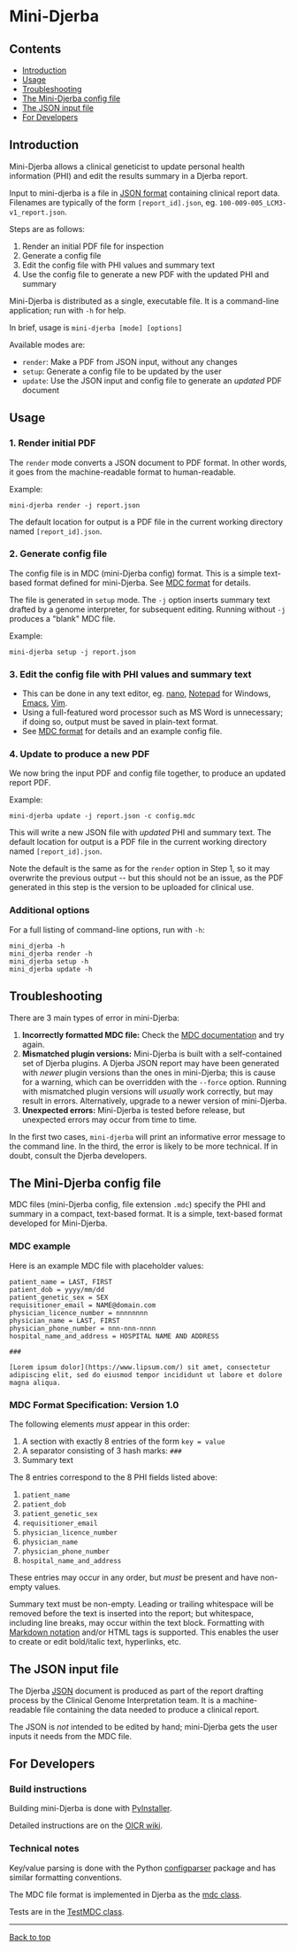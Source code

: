 <h1><a id="top"></a>Mini-Djerba</h1>

<h2><a id="contents"></a>Contents</h2>

- [Introduction](#intro)
- [Usage](#usage)
- [Troubleshooting](#trouble)
- [The Mini-Djerba config file](#mdc_format)
- [The JSON input file](#json)
- [For Developers](#devel)

<h2><a id="intro"></a> Introduction</h2>

Mini-Djerba allows a clinical geneticist to update personal health information (PHI) and edit the results summary in a Djerba report.

Input to mini-djerba is a file in [JSON format](https://en.wikipedia.org/wiki/JSON) containing clinical report data. Filenames are typically of the form `[report_id].json`, eg. `100-009-005_LCM3-v1_report.json`.

Steps are as follows:
1. Render an initial PDF file for inspection
2. Generate a config file
3. Edit the config file with PHI values and summary text
4. Use the config file to generate a new PDF with the updated PHI and summary

Mini-Djerba is distributed as a single, executable file. It is a command-line application; run with `-h` for help.

In brief, usage is `mini-djerba [mode] [options]`

Available modes are:
- `render`: Make a PDF from JSON input, without any changes
- `setup`: Generate a config file to be updated by the user
- `update`: Use the JSON input and config file to generate an *updated* PDF document

<h2><a id="usage"></a>Usage</h2>

### 1. Render initial PDF

The `render` mode converts a JSON document to PDF format. In other words, it goes from the machine-readable format to human-readable.

Example:

```
mini-djerba render -j report.json
```

The default location for output is a PDF file in the current working directory named `[report_id].json`.

### 2. Generate config file

The config file is in MDC (mini-Djerba config) format. This is a simple text-based format defined for mini-Djerba. See [MDC format](#mdc_format) for details.

The file is generated in `setup` mode. The `-j` option inserts summary text drafted by a genome interpreter, for subsequent editing. Running without `-j` produces a "blank" MDC file.

Example:
```
mini-djerba setup -j report.json
```

### 3. Edit the config file with PHI values and summary text

- This can be done in any text editor, eg. [nano](https://www.nano-editor.org/), [Notepad](https://apps.microsoft.com/detail/9MSMLRH6LZF3?hl=en-US&gl=US) for Windows, [Emacs](https://www.gnu.org/software/emacs/), [Vim](https://www.vim.org/).
- Using a full-featured word processor such as MS Word is unnecessary; if doing so, output must be saved in plain-text format.
- See [MDC format](#mdc_format) for details and an example config file.

### 4. Update to produce a new PDF

We now bring the input PDF and config file together, to produce an updated report PDF.

Example:
```
mini-djerba update -j report.json -c config.mdc
```

This will write a new JSON file with _updated_ PHI and summary text. The default location for output is a PDF file in the current working directory named `[report_id].json`.

Note the default is the same as for the `render` option in Step 1, so it may overwrite the previous output -- but this should not be an issue, as the PDF generated in this step is the version to be uploaded for clinical use.

### Additional options

For a full listing of command-line options, run with `-h`:

```
mini_djerba -h
mini_djerba render -h
mini_djerba setup -h
mini_djerba update -h
```

<h2><a id="trouble"></a>Troubleshooting</h2>

There are 3 main types of error in mini-Djerba:

1. **Incorrectly formatted MDC file:** Check the [MDC documentation](#mdc_format) and try again.
2. **Mismatched plugin versions:** Mini-Djerba is built with a self-contained set of Djerba plugins. A Djerba JSON report may have been generated with _newer_ plugin versions than the ones in mini-Djerba; this is cause for a warning, which can be overridden with the `--force` option. Running with mismatched plugin versions will _usually_ work correctly, but may result in errors. Alternatively, upgrade to a newer version of mini-Djerba.
3. **Unexpected errors:** Mini-Djerba is tested before release, but unexpected errors may occur from time to time.

In the first two cases, `mini-djerba` will print an informative error message to the command line. In the third, the error is likely to be more technical. If in doubt, consult the Djerba developers.

## <a name="mdc_format"></a>The Mini-Djerba config file

MDC files (mini-Djerba config, file extension `.mdc`) specify the PHI and summary in a compact, text-based format. It is a simple, text-based format developed for Mini-Djerba.

### MDC example

Here is an example MDC file with placeholder values:

```
patient_name = LAST, FIRST
patient_dob = yyyy/mm/dd
patient_genetic_sex = SEX
requisitioner_email = NAME@domain.com
physician_licence_number = nnnnnnnn
physician_name = LAST, FIRST
physician_phone_number = nnn-nnn-nnnn
hospital_name_and_address = HOSPITAL NAME AND ADDRESS

###

[Lorem ipsum dolor](https://www.lipsum.com/) sit amet, consectetur adipiscing elit, sed do eiusmod tempor incididunt ut labore et dolore magna aliqua.

```

### MDC Format Specification: Version 1.0

The following elements _must_ appear in this order:
1. A section with exactly 8 entries of the form `key = value`
2. A separator consisting of 3 hash marks: `###`
3. Summary text

The 8 entries correspond to the 8 PHI fields listed above:
1. `patient_name`
2. `patient_dob`
3. `patient_genetic_sex`
4. `requisitioner_email`
5. `physician_licence_number`
6. `physician_name`
7. `physician_phone_number`
8. `hospital_name_and_address`

These entries may occur in any order, but _must_ be present and have non-empty values.

Summary text must be non-empty. Leading or trailing whitespace will be removed before the text is inserted into the report; but whitespace, including line breaks, may occur within the text block. Formatting with [Markdown notation](https://www.markdownguide.org/cheat-sheet/) and/or HTML tags is supported. This enables the user to create or edit bold/italic text, hyperlinks, etc.

<h2><a id="json"></a>The JSON input file</h2>

The Djerba [JSON](https://en.wikipedia.org/wiki/JSON) document is produced as part of the report drafting process by the Clinical Genome Interpretation team. It is a machine-readable file containing the data needed to produce a clinical report.

The JSON is _not_ intended to be edited by hand; mini-Djerba gets the user inputs it needs from the MDC file.


<h2><a id="devel"></a> For Developers</h2>

### Build instructions

Building mini-Djerba is done with [PyInstaller](https://pyinstaller.org/en/stable/).

Detailed instructions are on the [OICR wiki](https://wiki.oicr.on.ca/x/xgBTDw).

### Technical notes

Key/value parsing is done with the Python [configparser](https://docs.python.org/3/library/configparser.html) package and has similar formatting conventions.

The MDC file format is implemented in Djerba as the [mdc class](https://github.com/oicr-gsi/djerba/blob/main/src/lib/djerba/util/mini/mdc.py#L14).

Tests are in the [TestMDC class](https://github.com/oicr-gsi/djerba/blob/main/src/test/util/mini/test_mini.py#L16).

-----------------

[Back to top](#top)